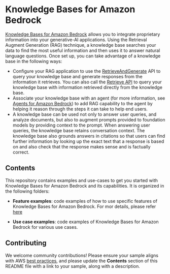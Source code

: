 # Knowledge Bases for Amazon Bedrock

[Knowledge Bases for Amazon Bedrock](https://docs.aws.amazon.com/bedrock/latest/userguide/knowledge-base.html) allows you to integrate proprietary information into your generative-AI applications. Using the Retrieval Augment Generation (RAG) technique, a knowledge base searches your data to find the most useful information and then uses it to answer natural language questions. Once set up, you can take advantage of a knowledge base in the following ways:
- Configure your RAG application to use the [RetrieveAndGenerate](https://docs.aws.amazon.com/bedrock/latest/APIReference/API_agent-runtime_RetrieveAndGenerate.html
) API to query your knowledge base and generate responses from the information it retrieves. You can also call the [Retrieve API](https://docs.aws.amazon.com/bedrock/latest/APIReference/API_agent-runtime_Retrieve.html) to query your knowledge base with information retrieved directly from the knowledge base.
- Associate your knowledge base with an agent (for more information, see [Agents for Amazon Bedrock](https://docs.aws.amazon.com/bedrock/latest/userguide/agents.html)) to add RAG capability to the agent by helping it reason through the steps it can take to help end users.
- A knowledge base can be used not only to answer user queries, and analyze documents, but also to augment prompts provided to foundation models by providing context to the prompt. When answering user queries, the knowledge base retains conversation context. The knowledge base also grounds answers in citations so that users can find further information by looking up the exact text that a response is based on and also check that the response makes sense and is factually correct.

## Contents

This repository contains examples and use-cases to get you started with Knowledge Bases for Amazon Bedrock and its capabilities. It is organized in the following folders:

- **Feature examples**: code examples of how to use specific features of Knowledge Bases for Amazon Bedrock. For mor details, please refer [here](./features-examples/README.md)

- **Use case examples**: code examples of Knowledge Bases for Amazon Bedrock for various use cases.


## Contributing

We welcome community contributions! Please ensure your sample aligns with AWS [best practices](https://aws.amazon.com/architecture/well-architected/), and please update the **Contents** section of this README file with a link to your sample, along with a description.

